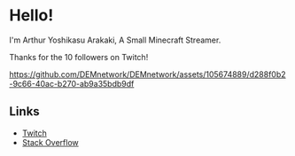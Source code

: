 # Hello!
I'm Arthur Yoshikasu Arakaki, A Small Minecraft Streamer.


Thanks for the 10 followers on Twitch!

https://github.com/DEMnetwork/DEMnetwork/assets/105674889/d288f0b2-9c66-40ac-b270-ab9a35bdb9df

## Links
+ [Twitch](https://www.twitch.tv/arthurarakaki1)     
+ [Stack Overflow](https://stackoverflow.com/users/23292966/arthur-yoshikasu-arakaki)
